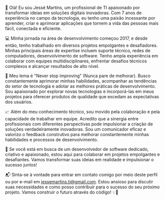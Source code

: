 👋 Olá! Eu sou Jessé Martins, um profissional de TI apaixonado por transformar ideias em soluções digitais inovadoras. Com 7 anos de experiência no campo da tecnologia, eu tenho uma paixão incessante por aprender, criar e aprimorar aplicações que tornem a vida das pessoas mais fácil, conectada e eficiente.

💻 Minha jornada na área de desenvolvimento começou 2017, e desde então, tenho trabalhado em diversos projetos empolgantes e desafiadores. Minhas principais áreas de expertise incluem suporte técnico, redes de computadores, desenvolvimento de software. Tenho ampla experiência em colaborar com equipes multidisciplinares, enfrentar desafios técnicos complexos e alcançar resultados de alto nível.

🚀 Meu lema é "Never stop improving" (Nunca pare de melhorar). Busco constantemente aprimorar minhas habilidades, acompanhar as tendências do setor de tecnologia e adotar as melhores práticas de desenvolvimento. Sou apaixonado por explorar novas tecnologias e incorporá-las em meus projetos para oferecer produtos de qualidade que excedam as expectativas dos usuários.

📈 Além do meu conhecimento técnico, sou movido pela colaboração e pela capacidade de trabalhar em equipe. Acredito que a sinergia entre profissionais com diferentes perspectivas pode impulsionar a criação de soluções verdadeiramente inovadoras. Sou um comunicador eficaz e valorizo o feedback construtivo para melhorar constantemente minhas habilidades e processos de desenvolvimento.

🌟 Se você está em busca de um desenvolvedor de software dedicado, criativo e apaixonado, estou aqui para colaborar em projetos empolgantes e desafiantes. Vamos transformar suas ideias em realidade e impulsionar o sucesso juntos!

📬 Sinta-se à vontade para entrar em contato comigo por meio deste perfil ou por e-mail em jessemartins.ti@gmail.com. Estou ansioso para discutir suas necessidades e como posso contribuir para o sucesso do seu próximo projeto. Vamos construir o futuro através do código! 💡🚀

